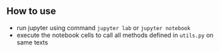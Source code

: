 ## How to use
- run jupyter using command `jupyter lab` or `jupyter notebook`
- execute the notebook cells to call all methods defined in `utils.py` on same texts
